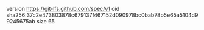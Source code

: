 version https://git-lfs.github.com/spec/v1
oid sha256:37c2e473803878c679137f467152d090978bc0bab78b5e65a5104d99245675ab
size 65
